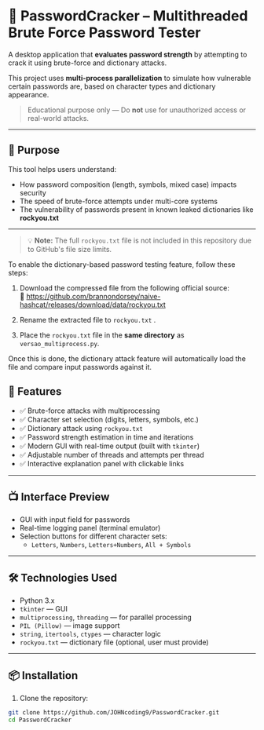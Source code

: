 # 🔐 PasswordCracker – Multithreaded Brute Force Password Tester

A desktop application that **evaluates password strength** by attempting to crack it using brute-force and dictionary attacks.

This project uses **multi-process parallelization** to simulate how vulnerable certain passwords are, based on character types and dictionary appearance.

> Educational purpose only — Do **not** use for unauthorized access or real-world attacks.

---

## 🎯 Purpose

This tool helps users understand:

- How password composition (length, symbols, mixed case) impacts security
- The speed of brute-force attempts under multi-core systems
- The vulnerability of passwords present in known leaked dictionaries like **rockyou.txt**

---
> 💡 **Note:** The full `rockyou.txt` file is not included in this repository due to GitHub's file size limits.

To enable the dictionary-based password testing feature, follow these steps:

1. Download the compressed file from the following official source:  
   🔗 https://github.com/brannondorsey/naive-hashcat/releases/download/data/rockyou.txt

2. Rename the extracted file to `rockyou.txt` .

3. Place the `rockyou.txt` file in the **same directory** as `versao_multiprocess.py`.

Once this is done, the dictionary attack feature will automatically load the file and compare input passwords against it.



## 🧠 Features

- ✅ Brute-force attacks with multiprocessing
- ✅ Character set selection (digits, letters, symbols, etc.)
- ✅ Dictionary attack using `rockyou.txt`
- ✅ Password strength estimation in time and iterations
- ✅ Modern GUI with real-time output (built with `tkinter`)
- ✅ Adjustable number of threads and attempts per thread
- ✅ Interactive explanation panel with clickable links

---

## 📺 Interface Preview

- GUI with input field for passwords
- Real-time logging panel (terminal emulator)
- Selection buttons for different character sets:
  - `Letters`, `Numbers`, `Letters+Numbers`, `All + Symbols`

---

## 🛠️ Technologies Used

- Python 3.x
- `tkinter` — GUI
- `multiprocessing`, `threading` — for parallel processing
- `PIL (Pillow)` — image support
- `string`, `itertools`, `ctypes` — character logic
- `rockyou.txt` — dictionary file (optional, user must provide)

---

## 📦 Installation

1. Clone the repository:

```bash
git clone https://github.com/JOHNcoding9/PasswordCracker.git
cd PasswordCracker

